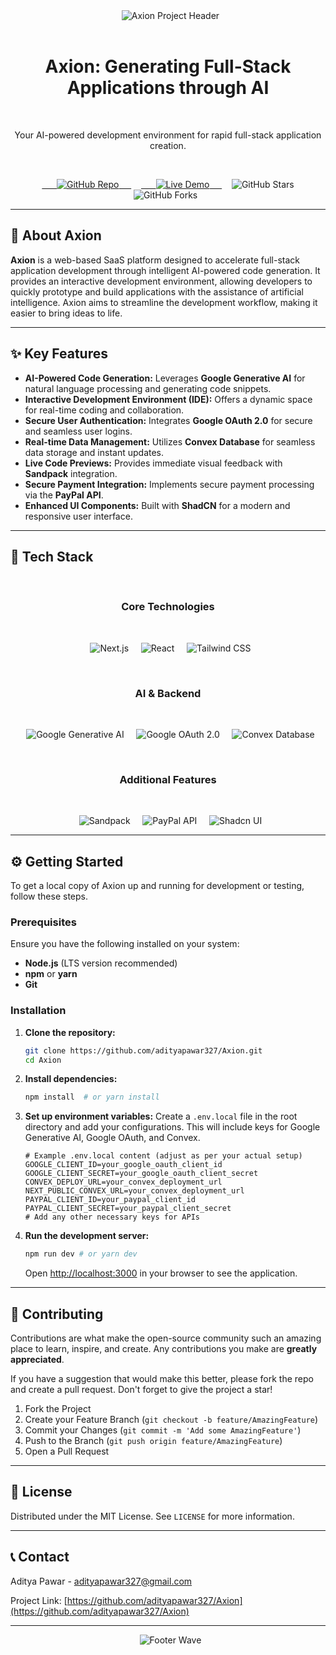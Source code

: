 <div align="center">
  <img src="https://capsule-render.vercel.app/api?type=slice&color=gradient&height=200&section=header&text=Axion&fontSize=90&fontColor=FFFFFF&animation=fadeIn" alt="Axion Project Header" />
</div>

<div align="center">
  <h1>Axion: Generating Full-Stack Applications through AI</h1>
  <p>Your AI-powered development environment for rapid full-stack application creation.</p>

  <p>
    <a href="https://github.com/adityapawar327/Axion">
      <img src="https://img.shields.io/badge/GitHub-Repository-181717?style=for-the-badge&logo=github&logoColor=white" alt="GitHub Repo"/>
    </a>
    <a href="https://axion-three.vercel.app/">
      <img src="https://img.shields.io/badge/Website-Live%20Demo-informational?style=for-the-badge&logo=vercel&logoColor=white" alt="Live Demo"/>
    </a>
    <img src="https://img.shields.io/github/stars/adityapawar327/Axion?style=for-the-badge&color=gold" alt="GitHub Stars"/>
    <img src="https://img.shields.io/github/forks/adityapawar327/Axion?style=for-the-badge&color=lightgray" alt="GitHub Forks"/>
  </p>
</div>

---

## 🌟 About Axion

**Axion** is a web-based SaaS platform designed to accelerate full-stack application development through intelligent AI-powered code generation. It provides an interactive development environment, allowing developers to quickly prototype and build applications with the assistance of artificial intelligence. Axion aims to streamline the development workflow, making it easier to bring ideas to life.

---

## ✨ Key Features

* **AI-Powered Code Generation:** Leverages **Google Generative AI** for natural language processing and generating code snippets.
* **Interactive Development Environment (IDE):** Offers a dynamic space for real-time coding and collaboration.
* **Secure User Authentication:** Integrates **Google OAuth 2.0** for secure and seamless user logins.
* **Real-time Data Management:** Utilizes **Convex Database** for seamless data storage and instant updates.
* **Live Code Previews:** Provides immediate visual feedback with **Sandpack** integration.
* **Secure Payment Integration:** Implements secure payment processing via the **PayPal API**.
* **Enhanced UI Components:** Built with **ShadCN** for a modern and responsive user interface.

---

## 🚀 Tech Stack

<div align="center">
  <h3>Core Technologies</h3>
  <p>
    <img src="https://img.shields.io/badge/Next.js-000000?style=for-the-badge&logo=next.js&logoColor=white" alt="Next.js"/>
    <img src="https://img.shields.io/badge/React-61DAFB?style=for-the-badge&logo=react&logoColor=black" alt="React"/>
    <img src="https://img.shields.io/badge/Tailwind_CSS-06B6D4?style=for-the-badge&logo=tailwind-css&logoColor=white" alt="Tailwind CSS"/>
  </p>

  <h3>AI & Backend</h3>
  <p>
    <img src="https://img.shields.io/badge/Google_Generative_AI-4285F4?style=for-the-badge&logo=google&logoColor=white" alt="Google Generative AI"/>
    <img src="https://img.shields.io/badge/Google_OAuth_2.0-4285F4?style=for-the-badge&logo=google&logoColor=white" alt="Google OAuth 2.0"/>
    <img src="https://img.shields.io/badge/Convex-000000?style=for-the-badge&logo=convex&logoColor=white" alt="Convex Database"/>
  </p>

  <h3>Additional Features</h3>
  <p>
    <img src="https://img.shields.io/badge/Sandpack-000000?style=for-the-badge&logo=codesandbox&logoColor=white" alt="Sandpack"/>
    <img src="https://img.shields.io/badge/PayPal-003087?style=for-the-badge&logo=paypal&logoColor=white" alt="PayPal API"/>
    <img src="https://img.shields.io/badge/Shadcn_UI-000000?style=for-the-badge&logo=shadcnui&logoColor=white" alt="Shadcn UI"/>
  </p>
</div>

---

## ⚙️ Getting Started

To get a local copy of Axion up and running for development or testing, follow these steps.

### Prerequisites

Ensure you have the following installed on your system:

* **Node.js** (LTS version recommended)
* **npm** or **yarn**
* **Git**

### Installation

1.  **Clone the repository:**
    ```bash
    git clone https://github.com/adityapawar327/Axion.git
    cd Axion
    ```
2.  **Install dependencies:**
    ```bash
    npm install  # or yarn install
    ```
3.  **Set up environment variables:**
    Create a `.env.local` file in the root directory and add your configurations. This will include keys for Google Generative AI, Google OAuth, and Convex.
    ```env
    # Example .env.local content (adjust as per your actual setup)
    GOOGLE_CLIENT_ID=your_google_oauth_client_id
    GOOGLE_CLIENT_SECRET=your_google_oauth_client_secret
    CONVEX_DEPLOY_URL=your_convex_deployment_url
    NEXT_PUBLIC_CONVEX_URL=your_convex_deployment_url
    PAYPAL_CLIENT_ID=your_paypal_client_id
    PAYPAL_CLIENT_SECRET=your_paypal_client_secret
    # Add any other necessary keys for APIs
    ```
4.  **Run the development server:**
    ```bash
    npm run dev # or yarn dev
    ```
    Open [http://localhost:3000](http://localhost:3000) in your browser to see the application.

---

## 🤝 Contributing

Contributions are what make the open-source community such an amazing place to learn, inspire, and create. Any contributions you make are **greatly appreciated**.

If you have a suggestion that would make this better, please fork the repo and create a pull request. Don't forget to give the project a star!

1.  Fork the Project
2.  Create your Feature Branch (`git checkout -b feature/AmazingFeature`)
3.  Commit your Changes (`git commit -m 'Add some AmazingFeature'`)
4.  Push to the Branch (`git push origin feature/AmazingFeature`)
5.  Open a Pull Request

---

## 📄 License

Distributed under the MIT License. See `LICENSE` for more information.

---

## 📞 Contact

Aditya Pawar - adityapawar327@gmail.com

Project Link: [https://github.com/adityapawar327/Axion](https://github.com/adityapawar327/Axion)

---

<div align="center">
  <img src="https://capsule-render.vercel.app/api?type=waving&color=gradient&height=100&section=footer&animation=fadeIn" alt="Footer Wave" />
</div>
